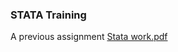 ### STATA Training
A previous assignment
[Stata work.pdf](https://cdn.discordapp.com/attachments/1068593243815677983/1080473831858241626/Stata_training.pdf)


